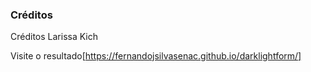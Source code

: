 ### Créditos
 Créditos Larissa Kich
 
Visite o resultado[https://fernandojsilvasenac.github.io/darklightform/]
